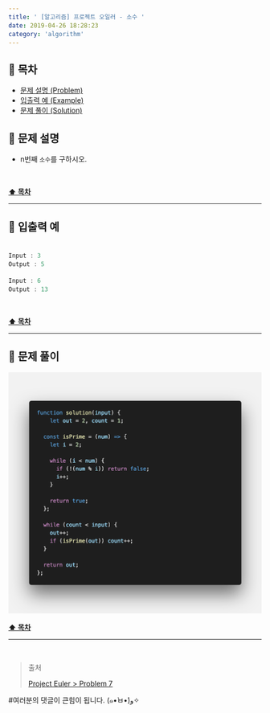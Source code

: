 ```yaml
---
title: ' [알고리즘] 프로젝트 오일러 - 소수 '
date: 2019-04-26 18:28:23
category: 'algorithm'
---
```


## **💎 목차**
  * [문제 설명 (Problem)](#-문제-설명)
  * [입출력 예 (Example)](#-입출력-예)
  * [문제 풀이 (Solution)](#-문제-풀이)

## **📕 문제 설명**

- n번째 `소수`를 구하시오.

<br />

**[⬆ 목차](#-목차)**

---

## **📙 입출력 예**

```js

Input : 3
Output : 5

Input : 6
Output : 13

```

<br />

**[⬆ 목차](#-목차)**

---

## **📘 문제 풀이**

![](../../../../assets/algorithm/euler/euler.7.solution.png)
<br />

**[⬆ 목차](#-목차)**

---

<br />

> 출처
>
> <a href="http://euler.synap.co.kr/prob_detail.php?id=7" target="_blank">Project Euler > Problem 7</a>

#여러분의 댓글이 큰힘이 됩니다. (๑•̀ㅂ•́)و✧
